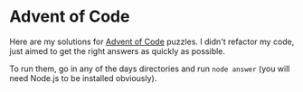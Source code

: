 # Advent of Code

Here are my solutions for [Advent of Code](https://adventofcode.com/) puzzles.
I didn't refactor my code, just aimed to get the right answers as quickly as possible.

To run them, go in any of the days directories and run `node answer` (you will need Node.js to be installed obviously).
